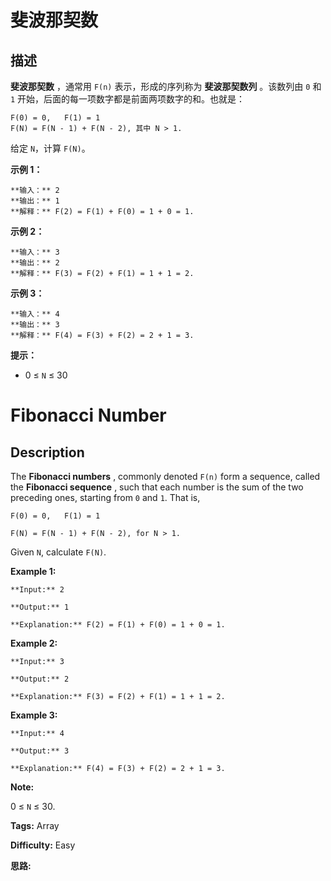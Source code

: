 # 斐波那契数

## 描述

**斐波那契数** ，通常用 `F(n)` 表示，形成的序列称为 **斐波那契数列** 。该数列由 `0` 和 `1` 开始，后面的每一项数字都是前面两项数字的和。也就是：

    
    
    F(0) = 0,   F(1) = 1
    F(N) = F(N - 1) + F(N - 2), 其中 N > 1.
    

给定 `N`，计算 `F(N)`。



**示例 1：**

    
    
    **输入：** 2
    **输出：** 1
    **解释：** F(2) = F(1) + F(0) = 1 + 0 = 1.
    

**示例 2：**

    
    
    **输入：** 3
    **输出：** 2
    **解释：** F(3) = F(2) + F(1) = 1 + 1 = 2.
    

**示例 3：**

    
    
    **输入：** 4
    **输出：** 3
    **解释：** F(4) = F(3) + F(2) = 2 + 1 = 3.
    



**提示：**

  * 0 ≤ `N` ≤ 30



# Fibonacci Number

## Description



The  **Fibonacci numbers** , commonly denoted `F(n)` form a sequence, called the  **Fibonacci sequence** , such that each number is the sum of the two preceding ones, starting from `0` and `1`. That is,

    
    
    F(0) = 0,   F(1) = 1
    F(N) = F(N - 1) + F(N - 2), for N > 1.
    

Given `N`, calculate `F(N)`.



**Example 1:**

    
    
    **Input:** 2
    **Output:** 1
    **Explanation:** F(2) = F(1) + F(0) = 1 + 0 = 1.
    

**Example 2:**

    
    
    **Input:** 3
    **Output:** 2
    **Explanation:** F(3) = F(2) + F(1) = 1 + 1 = 2.
    

**Example 3:**

    
    
    **Input:** 4
    **Output:** 3
    **Explanation:** F(4) = F(3) + F(2) = 2 + 1 = 3.
    



**Note:**

0 ≤ `N` ≤ 30.


**Tags:** Array

**Difficulty:** Easy

**思路:**
